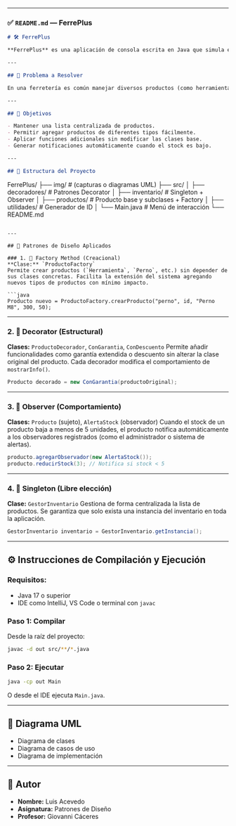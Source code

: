 
---

### ✅ `README.md` — FerrePlus

```markdown
# 🛠️ FerrePlus

**FerrePlus** es una aplicación de consola escrita en Java que simula el sistema de inventario de una ferretería. Permite agregar productos, gestionar stock, aplicar descuentos o garantías, y generar alertas cuando el inventario es bajo. El sistema fue diseñado aplicando 4 patrones de diseño GoF de forma coherente y funcional.

---

## 📌 Problema a Resolver

En una ferretería es común manejar diversos productos (como herramientas y pernos), gestionar inventario dinámico, ofrecer promociones (como descuentos y garantías) y recibir alertas cuando el stock de productos críticos baja. Se requiere una solución organizada, escalable y extensible.

---

## 🎯 Objetivos

- Mantener una lista centralizada de productos.
- Permitir agregar productos de diferentes tipos fácilmente.
- Aplicar funciones adicionales sin modificar las clases base.
- Generar notificaciones automáticamente cuando el stock es bajo.

---

## 🧱 Estructura del Proyecto

```

FerrePlus/
├── img/                   # (capturas o diagramas UML)
├── src/
│   ├── decoradores/       # Patrones Decorator
│   ├── inventario/        # Singleton + Observer
│   ├── productos/         # Producto base y subclases + Factory
│   ├── utilidades/        # Generador de ID
│   └── Main.java          # Menú de interacción
└── README.md

````

---

## 🧩 Patrones de Diseño Aplicados

### 1. 🔨 Factory Method (Creacional)
**Clase:** `ProductoFactory`  
Permite crear productos (`Herramienta`, `Perno`, etc.) sin depender de sus clases concretas. Facilita la extensión del sistema agregando nuevos tipos de productos con mínimo impacto.

```java
Producto nuevo = ProductoFactory.crearProducto("perno", id, "Perno M8", 300, 50);
````

---

### 2. 🧱 Decorator (Estructural)

**Clases:** `ProductoDecorador`, `ConGarantia`, `ConDescuento`
Permite añadir funcionalidades como garantía extendida o descuento sin alterar la clase original del producto. Cada decorador modifica el comportamiento de `mostrarInfo()`.

```java
Producto decorado = new ConGarantia(productoOriginal);
```

---

### 3. 🔁 Observer (Comportamiento)

**Clases:** `Producto` (sujeto), `AlertaStock` (observador)
Cuando el stock de un producto baja a menos de 5 unidades, el producto notifica automáticamente a los observadores registrados (como el administrador o sistema de alertas).

```java
producto.agregarObservador(new AlertaStock());
producto.reducirStock(3); // Notifica si stock < 5
```

---

### 4. 👑 Singleton (Libre elección)

**Clase:** `GestorInventario`
Gestiona de forma centralizada la lista de productos. Se garantiza que solo exista una instancia del inventario en toda la aplicación.

```java
GestorInventario inventario = GestorInventario.getInstancia();
```

---

## ⚙️ Instrucciones de Compilación y Ejecución

### Requisitos:

* Java 17 o superior
* IDE como IntelliJ, VS Code o terminal con `javac`

### Paso 1: Compilar

Desde la raíz del proyecto:

```bash
javac -d out src/**/*.java
```

### Paso 2: Ejecutar

```bash
java -cp out Main
```

O desde el IDE ejecuta `Main.java`.

---

## 📸 Diagrama UML

* Diagrama de clases
* Diagrama de casos de uso
* Diagrama de implementación

---

## 🙋 Autor

* **Nombre:** Luis Acevedo
* **Asignatura:** Patrones de Diseño
* **Profesor:** Giovanni Cáceres
